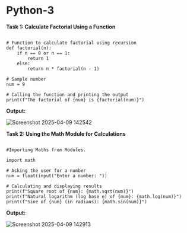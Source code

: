 # Python-3

**Task 1: Calculate Factorial Using a Function**

```

# Function to calculate factorial using recursion
def factorial(n):
    if n == 0 or n == 1:
        return 1
    else:
        return n * factorial(n - 1)

# Sample number
num = 9

# Calling the function and printing the output
print(f"The factorial of {num} is {factorial(num)}")

```

**Output:**

![Screenshot 2025-04-09 142542](https://github.com/user-attachments/assets/eb2dadbb-6238-45fb-a689-c4ac09f44416)

**Task 2: Using the Math Module for Calculations**

```

#Importing Maths from Modules.

import math

# Asking the user for a number
num = float(input("Enter a number: "))

# Calculating and displaying results
print(f"Square root of {num}: {math.sqrt(num)}")
print(f"Natural logarithm (log base e) of {num}: {math.log(num)}")
print(f"Sine of {num} (in radians): {math.sin(num)}")

```

**Output:**

![Screenshot 2025-04-09 142913](https://github.com/user-attachments/assets/90288224-1df2-4e69-966e-7368b05c29c8)

